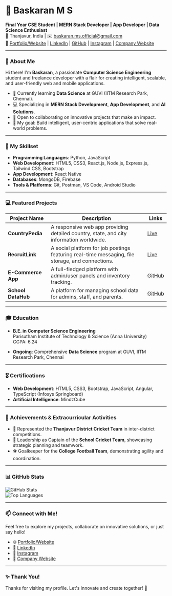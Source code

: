 # 🌟 Baskaran M S  
**Final Year CSE Student | MERN Stack Developer | App Developer | Data Science Enthusiast**  
📍 Thanjavur, India | ✉️ [baskaran.ms.official@gmail.com](mailto:baskaran.ms.official@gmail.com)  
🔗 [Portfolio/Website](https://baskaranms.vercel.app/) | [LinkedIn](https://www.linkedin.com/in/baskaran-m-s-1b6196256/) | [GitHub](https://github.com/BaskaranMS) | [Instagram](https://instagram.com) | [Company Website](https://webdevglobalinnovation.vercel.app/)  

---

### 👋 About Me  
Hi there! I'm **Baskaran**, a passionate **Computer Science Engineering** student and freelance developer with a flair for creating intelligent, scalable, and user-friendly web and mobile applications.  

- 🌱 Currently learning **Data Science** at GUVI (IITM Research Park, Chennai).  
- 💻 Specializing in **MERN Stack Development**, **App Development**, and **AI Solutions**.  
- 🤝 Open to collaborating on innovative projects that make an impact.  
- 🎯 My goal: Build intelligent, user-centric applications that solve real-world problems.  

---

### 🚀 My Skillset  
- **Programming Languages**: Python, JavaScript  
- **Web Development**: HTML5, CSS3, React.js, Node.js, Express.js, Tailwind CSS, Bootstrap  
- **App Development**: React Native  
- **Databases**: MongoDB, Firebase  
- **Tools & Platforms**: Git, Postman, VS Code, Android Studio  

---

### 💻 Featured Projects  

| Project Name       | Description                                                                                     | Links                                                                                   |
|--------------------|-------------------------------------------------------------------------------------------------|-----------------------------------------------------------------------------------------|
| **CountryPedia**   | A responsive web app providing detailed country, state, and city information worldwide.          | [Live](https://country-pedia-msb.vercel.app/) | [GitHub](https://github.com/BaskaranMS/CountryPedia)          |
| **RecruitLink**    | A social platform for job postings featuring real-time messaging, file storage, and connections. | [Live](https://recruitlink.vercel.app/) | [Frontend Repo](https://github.com/BaskaranMS/RECRUITLINK_SOCIAL_MEDIA_FRONTEND) |
| **E-Commerce App** | A full-fledged platform with admin/user panels and inventory tracking.                          | [GitHub](https://github.com/BaskaranMS/online_store_project)                            |
| **School DataHub** | A platform for managing school data for admins, staff, and parents.                             | [GitHub](https://github.com/BaskaranMS/datahub_project)                                 |

---

### 🎓 Education  
- **B.E. in Computer Science Engineering**  
  Parisutham Institute of Technology & Science (Anna University)  
  CGPA: 6.24  

- **Ongoing**: Comprehensive **Data Science** program at GUVI, IITM Research Park, Chennai  

---

### 🎖 Certifications  
- **Web Development**: HTML5, CSS3, Bootstrap, JavaScript, Angular, TypeScript (Infosys Springboard)  
- **Artificial Intelligence**: MindzCube  

---

### 🏅 Achievements & Extracurricular Activities  
- 🏏 Represented the **Thanjavur District Cricket Team** in inter-district competitions.  
- 🤝 Leadership as Captain of the **School Cricket Team**, showcasing strategic planning and teamwork.  
- ⚽ Goalkeeper for the **College Football Team**, demonstrating agility and coordination.  

---

### 📊 GitHub Stats  
![GitHub Stats](https://github-readme-stats.vercel.app/api?username=BaskaranMS&show_icons=true&theme=radical)  
![Top Languages](https://github-readme-stats.vercel.app/api/top-langs/?username=BaskaranMS&layout=compact&theme=radical)

---

### 📫 Connect with Me!  
Feel free to explore my projects, collaborate on innovative solutions, or just say hello!  

- 🌐 [Portfolio/Website](https://baskaranms.vercel.app/)  
- 💼 [LinkedIn](https://www.linkedin.com/in/baskaran-m-s-1b6196256/)  
- 📸 [Instagram](https://instagram.com)  
- 🏢 [Company Website](https://webdevglobalinnovation.vercel.app/)  

---

### ✨ Thank You!  
Thanks for visiting my profile. Let's innovate and create together! 🚀
